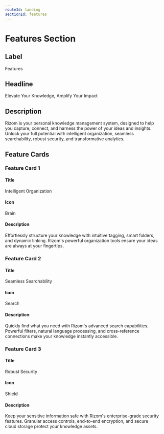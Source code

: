 ```yaml
---
routeId: landing
sectionId: features
---
```

# Features Section

## Label
Features

## Headline
Elevate Your Knowledge, Amplify Your Impact

## Description
Rizom is your personal knowledge management system, designed to help you capture, connect, and harness the power of your ideas and insights. Unlock your full potential with intelligent organization, seamless searchability, robust security, and transformative analytics.

## Feature Cards

### Feature Card 1

#### Title
Intelligent Organization

#### Icon
Brain

#### Description
Effortlessly structure your knowledge with intuitive tagging, smart folders, and dynamic linking. Rizom's powerful organization tools ensure your ideas are always at your fingertips.

### Feature Card 2

#### Title
Seamless Searchability

#### Icon
Search

#### Description
Quickly find what you need with Rizom's advanced search capabilities. Powerful filters, natural language processing, and cross-reference connections make your knowledge instantly accessible.

### Feature Card 3

#### Title
Robust Security

#### Icon
Shield

#### Description
Keep your sensitive information safe with Rizom's enterprise-grade security features. Granular access controls, end-to-end encryption, and secure cloud storage protect your knowledge assets.
